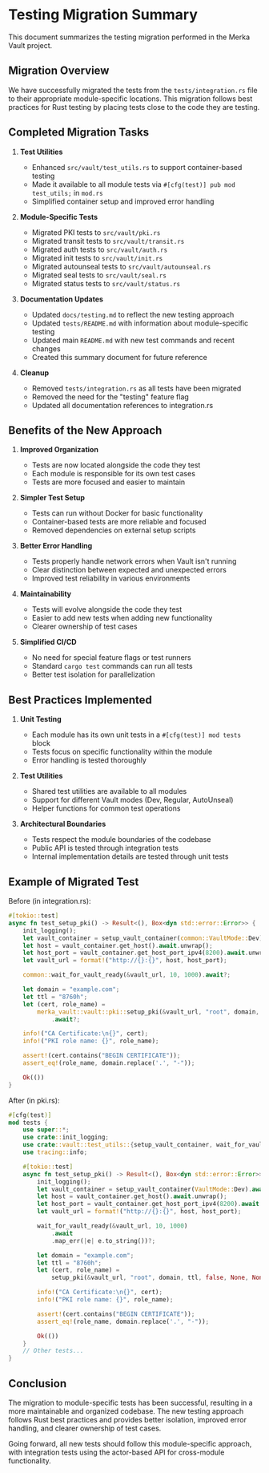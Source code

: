 # Testing Migration Summary

This document summarizes the testing migration performed in the Merka Vault project.

## Migration Overview

We have successfully migrated the tests from the `tests/integration.rs` file to their appropriate module-specific locations. This migration follows best practices for Rust testing by placing tests close to the code they are testing.

## Completed Migration Tasks

1. **Test Utilities**

   - Enhanced `src/vault/test_utils.rs` to support container-based testing
   - Made it available to all module tests via `#[cfg(test)] pub mod test_utils;` in `mod.rs`
   - Simplified container setup and improved error handling

2. **Module-Specific Tests**

   - Migrated PKI tests to `src/vault/pki.rs`
   - Migrated transit tests to `src/vault/transit.rs`
   - Migrated auth tests to `src/vault/auth.rs`
   - Migrated init tests to `src/vault/init.rs`
   - Migrated autounseal tests to `src/vault/autounseal.rs`
   - Migrated seal tests to `src/vault/seal.rs`
   - Migrated status tests to `src/vault/status.rs`

3. **Documentation Updates**

   - Updated `docs/testing.md` to reflect the new testing approach
   - Updated `tests/README.md` with information about module-specific testing
   - Updated main `README.md` with new test commands and recent changes
   - Created this summary document for future reference

4. **Cleanup**
   - Removed `tests/integration.rs` as all tests have been migrated
   - Removed the need for the "testing" feature flag
   - Updated all documentation references to integration.rs

## Benefits of the New Approach

1. **Improved Organization**

   - Tests are now located alongside the code they test
   - Each module is responsible for its own test cases
   - Tests are more focused and easier to maintain

2. **Simpler Test Setup**

   - Tests can run without Docker for basic functionality
   - Container-based tests are more reliable and focused
   - Removed dependencies on external setup scripts

3. **Better Error Handling**

   - Tests properly handle network errors when Vault isn't running
   - Clear distinction between expected and unexpected errors
   - Improved test reliability in various environments

4. **Maintainability**

   - Tests will evolve alongside the code they test
   - Easier to add new tests when adding new functionality
   - Clearer ownership of test cases

5. **Simplified CI/CD**
   - No need for special feature flags or test runners
   - Standard `cargo test` commands can run all tests
   - Better test isolation for parallelization

## Best Practices Implemented

1. **Unit Testing**

   - Each module has its own unit tests in a `#[cfg(test)] mod tests` block
   - Tests focus on specific functionality within the module
   - Error handling is tested thoroughly

2. **Test Utilities**

   - Shared test utilities are available to all modules
   - Support for different Vault modes (Dev, Regular, AutoUnseal)
   - Helper functions for common test operations

3. **Architectural Boundaries**
   - Tests respect the module boundaries of the codebase
   - Public API is tested through integration tests
   - Internal implementation details are tested through unit tests

## Example of Migrated Test

Before (in integration.rs):

```rust
#[tokio::test]
async fn test_setup_pki() -> Result<(), Box<dyn std::error::Error>> {
    init_logging();
    let vault_container = setup_vault_container(common::VaultMode::Dev).await;
    let host = vault_container.get_host().await.unwrap();
    let host_port = vault_container.get_host_port_ipv4(8200).await.unwrap();
    let vault_url = format!("http://{}:{}", host, host_port);

    common::wait_for_vault_ready(&vault_url, 10, 1000).await?;

    let domain = "example.com";
    let ttl = "8760h";
    let (cert, role_name) =
        merka_vault::vault::pki::setup_pki(&vault_url, "root", domain, ttl, false, None, None)
            .await?;

    info!("CA Certificate:\n{}", cert);
    info!("PKI role name: {}", role_name);

    assert!(cert.contains("BEGIN CERTIFICATE"));
    assert_eq!(role_name, domain.replace('.', "-"));

    Ok(())
}
```

After (in pki.rs):

```rust
#[cfg(test)]
mod tests {
    use super::*;
    use crate::init_logging;
    use crate::vault::test_utils::{setup_vault_container, wait_for_vault_ready, VaultMode};
    use tracing::info;

    #[tokio::test]
    async fn test_setup_pki() -> Result<(), Box<dyn std::error::Error>> {
        init_logging();
        let vault_container = setup_vault_container(VaultMode::Dev).await;
        let host = vault_container.get_host().await.unwrap();
        let host_port = vault_container.get_host_port_ipv4(8200).await.unwrap();
        let vault_url = format!("http://{}:{}", host, host_port);

        wait_for_vault_ready(&vault_url, 10, 1000)
            .await
            .map_err(|e| e.to_string())?;

        let domain = "example.com";
        let ttl = "8760h";
        let (cert, role_name) =
            setup_pki(&vault_url, "root", domain, ttl, false, None, None).await?;

        info!("CA Certificate:\n{}", cert);
        info!("PKI role name: {}", role_name);

        assert!(cert.contains("BEGIN CERTIFICATE"));
        assert_eq!(role_name, domain.replace('.', "-"));

        Ok(())
    }
    // Other tests...
}
```

## Conclusion

The migration to module-specific tests has been successful, resulting in a more maintainable and organized codebase. The new testing approach follows Rust best practices and provides better isolation, improved error handling, and clearer ownership of test cases.

Going forward, all new tests should follow this module-specific approach, with integration tests using the actor-based API for cross-module functionality.
